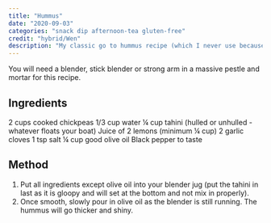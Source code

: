```yaml
---
title: "Hummus"
date: "2020-09-03"
categories: "snack dip afternoon-tea gluten-free"
credit: "hybrid/Wen"
description: "My classic go to hummus recipe (which I never use because I mostly wing it.  I sometimes also add ½ teaspoon of cumin and coriander seeds, toasted and beaten to a powder"
---
```


You will need a blender, stick blender or strong arm in a massive pestle and mortar for this recipe.

## Ingredients
2 cups cooked chickpeas
1/3 cup water
¼ cup tahini (hulled or unhulled - whatever floats your boat)
Juice of 2 lemons (minimum ¼ cup)
2 garlic cloves
1 tsp salt
¼ cup good olive oil
Black pepper to taste

## Method

1. Put all ingredients except olive oil into your blender jug (put the tahini in last as it is gloopy and will set at the bottom and not mix in properly).
2. Once smooth, slowly pour in olive oil as the blender is still running.  The hummus will go thicker and shiny.  
